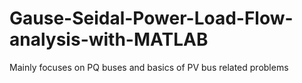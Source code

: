 # Gause-Seidal-Power-Load-Flow-analysis-with-MATLAB
Mainly focuses on PQ buses and basics of PV bus related problems

